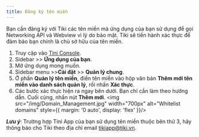 ```yaml
---
title: Đăng ký tên miền
---
```


Bạn cần đăng ký với Tiki các tên miền mà ứng dụng của bạn sử dụng để gọi Networking API và Webview vì lý do bảo mật. Tiki sẽ tiến hành xác thực để đảm bảo bạn chính là chủ sở hữu của tên miền.

1. Truy cập vào [Tini Console](https://developer.tiki.vn/apps).
2. Sidebar >> **Ứng dụng của bạn**.
3. Mở ứng dụng mong muốn.
4. Sidebar menu >>**Cài đặt** >> **Quản lý chung**.
5. Ở phần **Quản lý tên miền**, điền tên miền vào hộp văn bản **Thêm mới tên miền vào danh sách quản lý**, rồi nhấn **Xác thực**.
6. Các bước xác thực hiện ra ngay bên dưới. Bạn chỉ cần làm theo hướng dẫn. Cuối cùng, nhấn nút **Thêm mới**.
   <img src="/img/Domain_Management.jpg" width="700px" alt="Whitelist domains" style={{ margin: '0 auto', display: 'flex' }}/>

***Lưu ý***: Trường hợp Tini App của bạn sử dụng tên miền thuộc bên thứ 3, hãy thông báo cho Tiki theo địa chỉ email tikiapp@tiki.vn.
